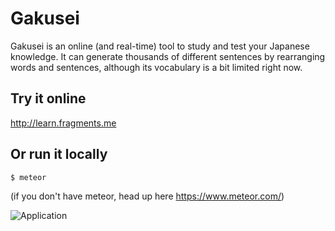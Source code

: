 # Gakusei

Gakusei is an online (and real-time) tool to study and test your Japanese knowledge.
It can generate thousands of different sentences by rearranging words and sentences, although its vocabulary is a bit limited right now.

## Try it online

http://learn.fragments.me

## Or run it locally

```
$ meteor
```

(if you don't have meteor, head up here https://www.meteor.com/)

![Application](https://cloud.githubusercontent.com/assets/574210/11653121/c4bf67a6-9d93-11e5-8b1d-76d3647fd3ba.png)
